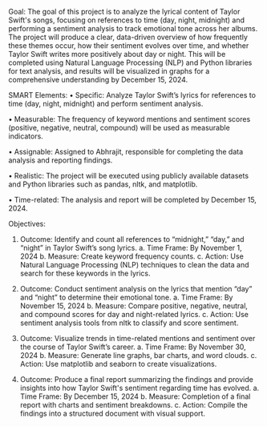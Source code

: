 Goal:
The goal of this project is to analyze the lyrical content of Taylor Swift's songs, focusing on references to
time (day, night, midnight) and performing a sentiment analysis to track emotional tone across her albums.
The project will produce a clear, data-driven overview of how frequently these themes occur, how their
sentiment evolves over time, and whether Taylor Swift writes more positively about day or night. This will be
completed using Natural Language Processing (NLP) and Python libraries for text analysis, and results will
be visualized in graphs for a comprehensive understanding by December 15, 2024.

SMART Elements:
• Specific: Analyze Taylor Swift’s lyrics for references to time (day, night, midnight) and perform
sentiment analysis.

• Measurable: The frequency of keyword mentions and sentiment scores (positive, negative,
neutral, compound) will be used as measurable indicators.

• Assignable: Assigned to Abhrajit, responsible for completing the data analysis and reporting
findings.

• Realistic: The project will be executed using publicly available datasets and Python libraries
such as pandas, nltk, and matplotlib.

• Time-related: The analysis and report will be completed by December 15, 2024.

Objectives:
1. Outcome: Identify and count all references to “midnight,” “day,” and “night” in Taylor Swift’s song
lyrics.
a. Time Frame: By November 1, 2024
b. Measure: Create keyword frequency counts.
c. Action: Use Natural Language Processing (NLP) techniques to clean the data and search for
these keywords in the lyrics.

2. Outcome: Conduct sentiment analysis on the lyrics that mention “day” and “night” to determine their
emotional tone.
a. Time Frame: By November 15, 2024
b. Measure: Compare positive, negative, neutral, and compound scores for day and night-related
lyrics.
c. Action: Use sentiment analysis tools from nltk to classify and score sentiment.

3. Outcome: Visualize trends in time-related mentions and sentiment over the course of Taylor Swift’s
career.
a. Time Frame: By November 30, 2024
b. Measure: Generate line graphs, bar charts, and word clouds.
c. Action: Use matplotlib and seaborn to create visualizations.

4. Outcome: Produce a final report summarizing the findings and provide insights into how Taylor
Swift's sentiment regarding time has evolved.
a. Time Frame: By December 15, 2024
b. Measure: Completion of a final report with charts and sentiment breakdowns.
c. Action: Compile the findings into a structured document with visual support.
